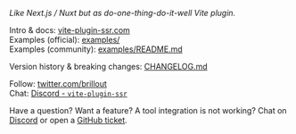*Like Next.js / Nuxt but as do-one-thing-do-it-well Vite plugin.*

Intro & docs: [vite-plugin-ssr.com](https://vite-plugin-ssr.com)
<br/>
Examples (official): [examples/](https://github.com/brillout/vite-plugin-ssr/tree/master/examples)
<br/>
Examples (community): [examples/README.md](https://github.com/brillout/vite-plugin-ssr/tree/master/examples#community-examples)

Version history & breaking changes: [CHANGELOG.md](https://github.com/brillout/vite-plugin-ssr/blob/master/CHANGELOG.md)

Follow: [twitter.com/brillout](https://twitter.com/brillout)
<br/>
Chat: [Discord - `vite-plugin-ssr`](https://discord.gg/qTq92FQzKb)

Have a question? Want a feature? A tool integration is not working? Chat on
<a href="https://discord.com/invite/qTq92FQzKb">Discord</a> or open a
<a href="https://github.com/brillout/vite-plugin-ssr/issues/new">GitHub ticket</a>.
